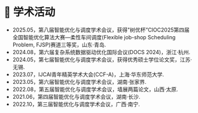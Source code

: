 <h1>🏨 学术活动</h1>
<ul>
    <li>
        2025.05，第八届智能优化与调度学术会议，获得"树优杯”CIOC2025第四届全国智能优化算法大赛—柔性车间调度(Flexible job-shop Scheduling Problem, FJSP)赛道三等奖，山东·青岛.
    </li>    
    <li>
        2024.08，第六届复杂系统数据驱动优化国际会议(DOCS 2024)，浙江·杭州.
    </li>
    <li>
        2024.05，第七届智能优化与调度学术会议，获得优秀硕士学位论文奖，江苏·无锡.
    </li>
    <li>
        2023.07，IJCAI青年精英学术大会(CCF-A)，上海·华东师范大学.
    </li>
    <li>
        2023.05，第六届智能优化与调度学术会议，湖南·张家界.
    </li>
    <li>
        2022.08，第五届智能优化与调度学术会议，墙展两篇论文，山西·太原.
    </li>
    <li>
        2021.06，第四届智能优化与调度学术会议，湖南·长沙.  
    </li>
    <li>
        2022.10，第三届智能优化与调度学术会议，广西·南宁.
    </li>
</ul>



